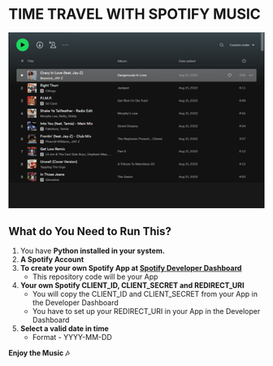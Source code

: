 # TIME TRAVEL WITH SPOTIFY MUSIC

![Spotify Playlist](Image\spotify_playlist.png)


## What do You Need to Run This?

1. You have **Python installed in your system.**
2. **A Spotify Account**
3. **To create your own Spotify App at [Spotify Developer Dashboard](https://developer.spotify.com/dashboard/)**
    - This repository code will be your App
4. **Your own Spotify CLIENT_ID, CLIENT_SECRET and REDIRECT_URI**
    - You will copy the CLIENT_ID and CLIENT_SECRET from your App in the Developer Dashboard
    - You have to set up your REDIRECT_URI in your App in the Developer Dashboard
5. **Select a valid date in time**
    - Format - YYYY-MM-DD


**Enjoy the Music 🎶**